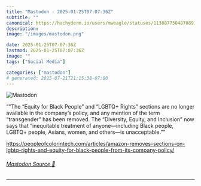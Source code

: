 ```yaml
---
title: "Mastodon - 2025-01-25T07:07:36Z"
subtitle: ""
canonical: https://hachyderm.io/users/mweagle/statuses/113887730487089130
description:
image: "/images/mastodon.png"

date: 2025-01-25T07:07:36Z
lastmod: 2025-01-25T07:07:36Z
image: ""
tags: ["Social Media"]

categories: ["mastodon"]
# generated: 2025-07-21T21:15:38-07:00
---
```

![Mastodon](/images/mastodon.png)

<p>“&quot;The “Equity for Black People” and “LGBTQ+ Rights” sections are no longer available in the company’s policy, and any mention of the term “transgender” has been removed. The “Diversity, Equity, and Inclusion” now says that “inequitable treatment of anyone—including Black people, LGBTQ+ people, Asians, women, and others—is unacceptable.””</p><p><a href="https://peopleofcolorintech.com/articles/amazon-removes-sections-on-lgbtq-rights-and-equity-for-black-people-from-its-company-policy/" target="_blank" rel="nofollow noopener noreferrer" translate="no"><span class="invisible">https://</span><span class="ellipsis">peopleofcolorintech.com/articl</span><span class="invisible">es/amazon-removes-sections-on-lgbtq-rights-and-equity-for-black-people-from-its-company-policy/</span></a></p>


###### [Mastodon Source 🐘](https://hachyderm.io/@mweagle/113887730487089130)

___
